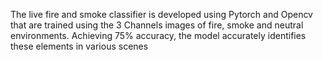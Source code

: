 The live fire and smoke classifier is developed using Pytorch and Opencv that are trained using the 3 Channels images of fire, smoke and neutral environments. Achieving 75% accuracy, the model accurately identifies these elements in various scenes
